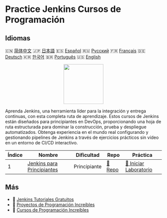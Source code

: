 # Practice Jenkins Cursos de Programación

## Idiomas

🇨🇳 [简体中文](README_zh.md) 🇯🇵 [日本語](README_ja.md) 🇪🇸 [Español](README_es.md) 🇷🇺 [Русский](README_ru.md) 🇫🇷 [Français](README_fr.md) 🇩🇪 [Deutsch](README_de.md) 🇰🇷 [한국어](README_ko.md) 🇧🇷 [Português](README_pt.md) 🇺🇸 [English](README.md) 

<div align="center">
<img width="128px" src="https://file.labex.io/path/VtELSfa4h1jh.png">
</div>

Aprenda Jenkins, una herramienta líder para la integración y entrega continuas, con esta completa ruta de aprendizaje. Estos cursos de Jenkins están diseñados para principiantes en DevOps, proporcionando una hoja de ruta estructurada para dominar la construcción, prueba y despliegue automatizados. Obtenga experiencia en el mundo real configurando y gestionando pipelines de Jenkins a través de ejercicios prácticos sin vídeo en un entorno de CI/CD interactivo.

|   Índice | Nombre                                                                          | Dificultad   | Repo                                                           | Práctica                                                                    |
|----------|---------------------------------------------------------------------------------|--------------|----------------------------------------------------------------|-----------------------------------------------------------------------------|
|        1 | [Jenkins para Principiantes](https://labex.io/es/courses/jenkins-for-beginners) | Principiante | [🔗 Repo](https://github.com/labex-labs/jenkins-for-beginners) | [🚀 Iniciar Laboratorio](https://labex.io/es/courses/jenkins-for-beginners) |

## Más

- 🔗 [Jenkins Tutoriales Gratuitos](https://github.com/labex-labs/jenkins-free-tutorials)
- 🔗 [Proyectos de Programación Increíbles](https://github.com/labex-labs/awesome-programming-projects)
- 🔗 [Cursos de Programación Increíbles](https://github.com/labex-labs/awesome-programming-courses)

